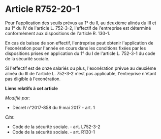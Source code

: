 # Article R752-20-1

Pour l'application des seuils prévus au 1° du II, au deuxième alinéa du III et au 1° du IV de l'article L. 752-3-2,
l'effectif de l'entreprise est déterminé conformément aux dispositions de l'article R. 130-1. 

En cas de baisse de son effectif, l'entreprise peut obtenir l'application de l'exonération pour l'année en cours dans les
conditions fixées par les dispositions prises en application du 1° du I de l'article L. 752-3-1 du code de la sécurité
sociale. 

Si l'effectif est de onze salariés ou plus, l'exonération prévue au deuxième alinéa du III de l'article L. 752-3-2 n'est pas
applicable, l'entreprise n'étant pas éligible à l'exonération.

**Liens relatifs à cet article**

_Modifié par_:

  - Décret n°2017-858 du 9 mai 2017 - art. 1

_Cite_:

  - Code de la sécurité sociale. - art. L752-3-2
  - Code de la sécurité sociale. - art. R130-1
